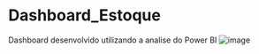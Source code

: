 # Dashboard_Estoque
Dashboard desenvolvido utilizando a analise do Power BI
![image](https://user-images.githubusercontent.com/62629414/197081557-fb4cd2eb-e87b-4624-a828-4ce542cc0ddf.png)
